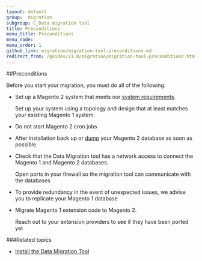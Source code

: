 ```yaml
---
layout: default
group:  migration
subgroup: C_Data migration tool
title: Preconditions
menu_title: Preconditions
menu_node: 
menu_order: 1
github_link: migration/migration-tool-preconditions.md
redirect_from: /guides/v1.0/migration/migration-tool-preconditions.html
---
```


##Preconditions

Before you start your migration, you must do all of the following:

*	Set up a Magento 2 system that meets our <a href="{{ site.gdeurl }}/install-gde/system-requirements.html">system requirements</a>.

	Set up your system using a topology and design that at least matches your existing Magento 1 system.

*	Do not start Magento 2 cron jobs

*	After installation back up or <a href="https://dev.mysql.com/doc/refman/5.1/en/mysqldump.html" target="_blank">dump</a> your Magento 2 database as soon as possible

*	Check that the Data Migration tool has a network access to connect the Magento 1 and Magento 2 databases.

	Open ports in your firewall so the migration tool can communicate with the databases

*	To provide redundancy in the event of unexpected issues, we advise you to replicate your Magento 1 database

*	Migrate Magento 1 extension code to Magento 2.

	Reach out to your extension providers to see if they have been ported yet

###Related topics

* <a href="{{ site.gdeurl }}migration/migration-tool-install.html">Install the Data Migration Tool</a>